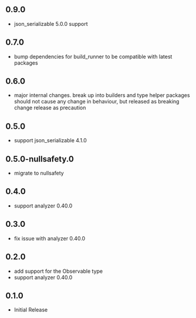 ## 0.9.0

- json_serializable 5.0.0 support

## 0.7.0
- bump dependencies for build_runner to be compatible with latest packages

## 0.6.0

- major internal changes. break up into builders and type helper packages
  should not cause any change in behaviour, but released as breaking change release
  as precaution

## 0.5.0

- support json_serializable 4.1.0

## 0.5.0-nullsafety.0

- migrate to nullsafety

## 0.4.0

- support analyzer 0.40.0

## 0.3.0

- fix issue with analyzer 0.40.0

## 0.2.0

- add support for the Observable type
- support analyzer 0.40.0

## 0.1.0

- Initial Release
